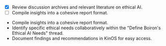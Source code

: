 - [x] Review discussion archives and relevant literature on ethical AI.
- [ ] Compile insights into a cohesive report format.
- Compile insights into a cohesive report format.
- Identify specific ethical needs collaboratively within the "Define Boiron's Ethical AI Needs" thread.
- Document findings and recommendations in KinOS for easy access.